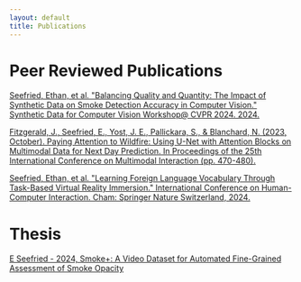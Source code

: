 ```yaml
---
layout: default
title: Publications
---
```

# Peer Reviewed Publications
<a href="https://openreview.net/pdf?id=ckhhCcGq9n">Seefried, Ethan, et al. "Balancing Quality and Quantity: The Impact of Synthetic Data on Smoke Detection
Accuracy in Computer Vision." Synthetic Data for Computer Vision Workshop@ CVPR 2024. 2024.</a>

<a href="https://dl.acm.org/doi/abs/10.1145/3577190.3614116">Fitzgerald, J., Seefried, E., Yost, J. E., Pallickara, S., & Blanchard, N. (2023, October). Paying Attention to Wildfire: Using U-Net with Attention Blocks on Multimodal Data for Next Day Prediction. In Proceedings of the 25th International Conference on Multimodal Interaction (pp. 470-480).</a>


<a href="https://link.springer.com/chapter/10.1007/978-3-031-61953-3_23">Seefried, Ethan, et al. "Learning Foreign Language Vocabulary Through Task-Based Virtual Reality Immersion." International Conference on Human-Computer Interaction. Cham: Springer Nature Switzerland, 2024.</a>

# Thesis 

<a href="https://api.mountainscholar.org/server/api/core/bitstreams/7af1bb7d-d03d-494e-9d58-1e27005d1a0d/content">E Seefried - 2024, Smoke+: A Video Dataset for Automated Fine-Grained Assessment of Smoke Opacity</a>
